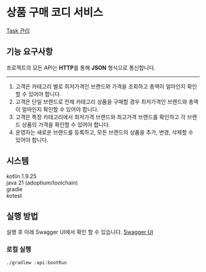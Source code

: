 # 상품 구매 코디 서비스
[Task 관리](./task.md)
## 기능 요구사항

프로젝트의 모든 API는 **HTTP**를 통해 **JSON** 형식으로 통신합니다.

--- 
1. 고객은 카테고리 별로 최저가격인 브랜드와 가격을 조회하고 총액이 얼마인지 확인할 수 있어야 합니다.
2. 고객은 단일 브랜드로 전체 카테고리 상품을 구매할 경우 최저가격인 브랜드와 총액이 얼마인지 확인할 수 있어야 합니다.
3. 고객은 특정 카테고리에서 최저가격 브랜드와 최고가격 브랜드를 확인하고 각 브랜드 상품의 가격을 확인할 수 있어야 합니다.
4. 운영자는 새로운 브랜드를 등록하고, 모든 브랜드의 상품을 추가, 변경, 삭제할 수 있어야 합니다.

## 시스템
kotlin 1.9.25  
java 21 (adoptium/toolchain)  
gradle  
kotest

## 실행 방법

실행 후 아래 Swagger UI에서 확인 할 수 있습니다.
[Swagger UI](http://localhost:8080/swagger-ui/index.html)

### 로컬 실행 
```bash
./gradlew :api:bootRun
```
